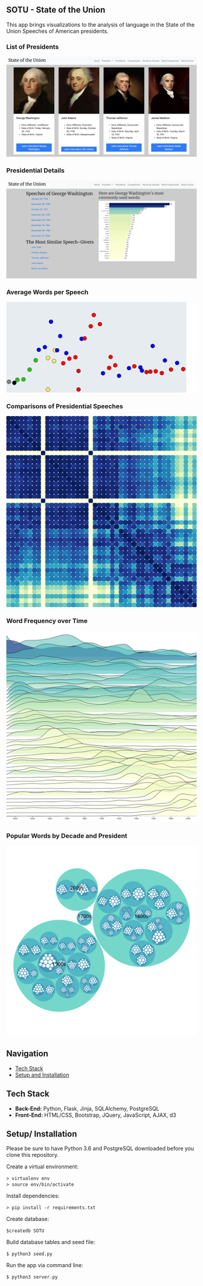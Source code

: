 
## SOTU - State of the Union

This app brings visualizations to the analysis of language in the State of the Union Speeches of American presidents.

### List of Presidents
![Presidents](/static/img/presidents.png)


### Presidential Details
![George Washington Details](/static/img/details.png)


### Average Words per Speech
![Words per Speech](/static/img/word_count_1.svg)


### Comparisons of Presidential Speeches
![Comparison of Speeches](/static/img/comparison.svg)


### Word Frequency over Time
![Word Frequency](/static/img/word_freq.svg)


### Popular Words by Decade and President
![Words by Decade](/static/img/word_decade.svg)


## Navigation
* [Tech Stack](#tech-stack)
* [Setup and Installation](#setup)

## <a name="tech-stack"></a>Tech Stack
* **Back-End:** Python, Flask, Jinja, SQLAlchemy, PostgreSQL
* **Front-End:** HTML/CSS, Bootstrap, JQuery, JavaScript, AJAX, d3

## <a name="setup"></a>Setup/ Installation
Please be sure to have Python 3.6 and PostgreSQL downloaded before you clone this repository. 

Create a virtual environment:
```
> virtualenv env
> source env/bin/activate
```

Install dependencies:
```
> pip install -r requirements.txt 
```

Create database:
```
$createdb SOTU
```

Build database tables and seed file:
```
$ python3 seed.py
```
Run the app via command line:
```
$ python3 server.py
```

